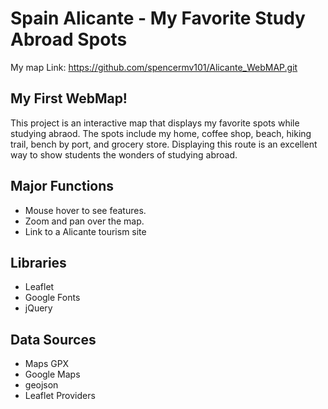 # Spain Alicante - My Favorite Study Abroad Spots 

My map Link: [https://github.com/spencermv101/Alicante_WebMAP.git
](http://127.0.0.1:5500/index.html)

## My First WebMap! 
This project is an interactive map that displays my favorite spots while studying abraod. The spots include my home, coffee shop, beach, hiking trail, bench by port, and grocery store. Displaying this route is an excellent way to show students the wonders of studying abroad. 

## Major Functions
- Mouse hover to see features.
- Zoom and pan over the map.
- Link to a Alicante tourism site 

## Libraries
- Leaflet 
- Google Fonts
- jQuery

## Data Sources
- Maps GPX 
- Google Maps 
- geojson
- Leaflet Providers
